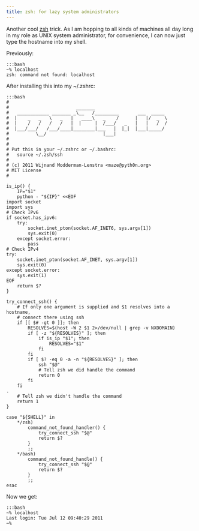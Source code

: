 ```yaml
---
title: zsh: for lazy system administrators
---
```

Another cool [zsh](http://zsh.org/) trick. As I am hopping to all kinds of
machines all day long in my role as UNIX system administrator, for convenience,
I can now just type the hostname into my shell.

Previously:

    :::bash
    ~% localhost
    zsh: command not found: localhost

After installing this into my ~/.zshrc:

    :::bash
    #
    #                         _______
    #   ____________ _______ _\__   /_________       ___  _____
    #  |    _   _   \   _   |   ____\   _    /      |   |/  _  \
    #  |    /   /   /   /   |  |     |  /___/   _   |   |   /  /
    #  |___/___/   /___/____|________|___   |  |_|  |___|_____/
    #          \__/                     |___|
    #
    #
    # Put this in your ~/.zshrc or ~/.bashrc:
    #   source ~/.zsh/ssh
    #
    # (c) 2011 Wijnand Modderman-Lenstra <maze@pyth0n.org>
    # MIT License
    #

    is_ip() {
        IP="$1"
        python - "${IP}" <<EOF
    import socket
    import sys 
    # Check IPv6
    if socket.has_ipv6:
        try:
            socket.inet_pton(socket.AF_INET6, sys.argv[1])
            sys.exit(0)
        except socket.error:
            pass
    # Check IPv4
    try:
        socket.inet_pton(socket.AF_INET, sys.argv[1])
        sys.exit(0)
    except socket.error:
        sys.exit(1)
    EOF
        return $?
    }

    try_connect_ssh() {
        # If only one argument is supplied and $1 resolves into a hostname,
        # connect there using ssh 
        if [[ $# -gt 0 ]]; then
            RESOLVES=$(host -W 2 $1 2>/dev/null | grep -v NXDOMAIN)
            if [ -z "${RESOLVES}" ]; then
                if is_ip "$1"; then
                    RESOLVES="$1"
                fi  
            fi  
            if [ $? -eq 0 -a -n "${RESOLVES}" ]; then
                ssh "$@"
                # Tell zsh we did handle the command
                return 0
            fi  
        fi  
    .
        # Tell zsh we didn't handle the command
        return 1
    }

    case "${SHELL}" in
        */zsh)
            command_not_found_handler() {
                try_connect_ssh "$@"
                return $?
            }   
            ;;  
        */bash)
            command_not_found_handle() {
                try_connect_ssh "$@"
                return $?
            }   
            ;;  
    esac

Now we get:

    :::bash
    ~% localhost
    Last login: Tue Jul 12 09:40:29 2011
    ~%
